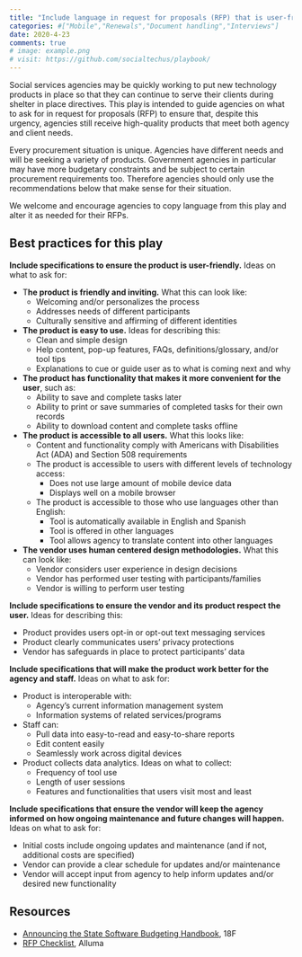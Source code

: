 ```yaml
---
title: "Include language in request for proposals (RFP) that is user-friendly and meets agency needs"
categories: #["Mobile","Renewals","Document handling","Interviews"]
date: 2020-4-23
comments: true
# image: example.png
# visit: https://github.com/socialtechus/playbook/
---
```


Social services agencies may be quickly working to put new technology products in place so that they can continue to serve their clients during shelter in place directives. This play is intended to guide agencies on what to ask for in request for proposals (RFP) to ensure that, despite this urgency, agencies still receive high-quality products that meet both agency and client needs.

Every procurement situation is unique. Agencies have different needs and will be seeking a variety of products. Government agencies in particular may have more budgetary constraints and be subject to certain  procurement requirements too. Therefore agencies should only use the recommendations below that make sense for their situation. 

We welcome and encourage agencies to copy language from this play and alter it as needed for their RFPs.
 

## Best practices for this play

**Include specifications to ensure the product is user-friendly.** Ideas on what to ask for:

* T**he product is friendly and inviting.** What this can look like:
  - Welcoming and/or personalizes the process
  - Addresses needs of different participants 
  - Culturally sensitive and affirming of different identities
* **The product is easy to use.** Ideas for describing this:
  - Clean and simple design
  - Help content, pop-up features, FAQs, definitions/glossary, and/or tool tips
  - Explanations to cue or guide user as to what is coming next and why
* **The product has functionality that makes it more convenient for the user**, such as:
  - Ability to save and complete tasks later
  - Ability to print or save summaries of completed tasks for their own records
  - Ability to download content and complete tasks offline 
* **The product is accessible to all users.** What this looks like:
  - Content and functionality comply with Americans with Disabilities Act (ADA) and Section 508 requirements
  - The product is accessible to users with different levels of technology access:
    - Does not use large amount of mobile device data
    - Displays well on a mobile browser
  - The product is accessible to those who use languages other than English:
    - Tool is automatically available in English and Spanish 
    - Tool is offered in other languages 
    - Tool allows agency to translate content into other languages
* **The vendor uses human centered design methodologies.** What this can look like:
  - Vendor considers user experience in design decisions 
  - Vendor has performed user testing with participants/families 
  - Vendor is willing to perform user testing 

**Include specifications to ensure the vendor and its product respect the user.** Ideas for describing this:
  - Product provides users opt-in or opt-out text messaging services
  - Product clearly communicates users’ privacy protections
  - Vendor has safeguards in place to protect participants’ data

**Include specifications that will make the product work better for the agency and staff.** Ideas on what to ask for: 
* Product is interoperable with:
  - Agency’s current information management system 
  - Information systems of related services/programs
* Staff can:
  - Pull data into easy-to-read and easy-to-share reports
  - Edit content easily 
  - Seamlessly work across digital devices
* Product collects data analytics. Ideas on what to collect:
  - Frequency of tool use 
  - Length of user sessions 
  - Features and functionalities that users visit most and least

**Include specifications that ensure the vendor will keep the agency informed on how ongoing maintenance and future changes will happen.** Ideas on what to ask for:
* Initial costs include ongoing updates and maintenance (and if not, additional costs are specified) 
* Vendor can provide a clear schedule for updates and/or maintenance 
* Vendor will accept input from agency to help inform updates and/or desired new functionality

## Resources

* [Announcing the State Software Budgeting Handbook](https://18f.gsa.gov/2019/08/05/budgeting-handbook/), 18F
* [RFP Checklist](https://docs.google.com/document/d/1D_WAEnOgFo-Jo11XOVUyTZ0WlRWstdTfUjifyGt3e9E/edit), Alluma